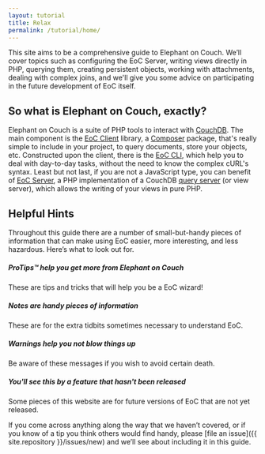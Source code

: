 ```yaml
---
layout: tutorial
title: Relax
permalink: /tutorial/home/
---
```


This site aims to be a comprehensive guide to Elephant on Couch. We’ll cover topics such
as configuring the EoC Server, writing views directly in PHP, querying them, creating persistent objects,
working with attachments, dealing with complex joins, and we'll give you some advice on participating in the future
development of EoC itself.

## So what is Elephant on Couch, exactly?

Elephant on Couch is a suite of PHP tools to interact with [CouchDB](http://couchdb.apache.org/). The main component is 
the [EoC Client](http://daringfireball.net/projects/markdown/) library, a 
[Composer](https://getcomposer.org/) package, that's really simple to include in your project, to query documents, 
store your objects, etc. Constructed upon the client, there is the [EoC CLI](http://daringfireball.net/projects/markdown/), 
which help you to deal with day-to-day tasks, without the need to know the complex cURL's syntax.
Least but not last, if you are not a JavaScript type, you can benefit of [EoC Server](http://daringfireball.net/projects/markdown/), 
a PHP implementation of a CouchDB [query server](http://docs.couchdb.org/en/latest/config/query-servers.html) 
(or view server), which allows the writing of your views in pure PHP.

## Helpful Hints

Throughout this guide there are a number of small-but-handy pieces of
information that can make using EoC easier, more interesting, and less
hazardous. Here’s what to look out for.

<div class="note">
  <h5>ProTips™ help you get more from Elephant on Couch</h5>
  <p>These are tips and tricks that will help you be a EoC wizard!</p>
</div>

<div class="note info">
  <h5>Notes are handy pieces of information</h5>
  <p>These are for the extra tidbits sometimes necessary to understand EoC.</p>
</div>

<div class="note warning">
  <h5>Warnings help you not blow things up</h5>
  <p>Be aware of these messages if you wish to avoid certain death.</p>
</div>

<div class="note unreleased">
  <h5>You'll see this by a feature that hasn't been released</h5>
  <p>Some pieces of this website are for future versions of EoC that are not yet released.</p>
</div>

If you come across anything along the way that we haven’t covered, or if you
know of a tip you think others would find handy, please [file an
issue]({{ site.repository }}/issues/new) and we’ll see about
including it in this guide.
